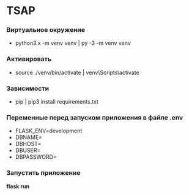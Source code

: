 # TSAP

### Виртуальное окружение
+ python3.x -m venv venv | py -3 -m venv venv

### Активировать
+ source ./venv/bin/activate | venv\Scripts\activate

### Зависимости
+ pip | pip3 install requirements.txt

### Переменные перед запуском приложения в файле .env
+ FLASK_ENV=development
+ DBNAME=
+ DBHOST=
+ DBUSER=
+ DBPASSWORD=

### Запустить приложение
**flask run**